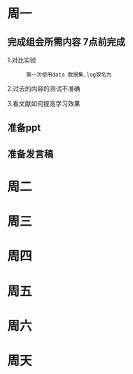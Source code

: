# 周一
## 完成组会所需内容 7点前完成
1.对比实验

          第一次使用data 数据集,log取名为 



2.过去的内容的测试不准确

3.看文献如何提高学习效果

## 准备ppt

## 准备发言稿

# 周二

# 周三

# 周四

# 周五

# 周六

# 周天